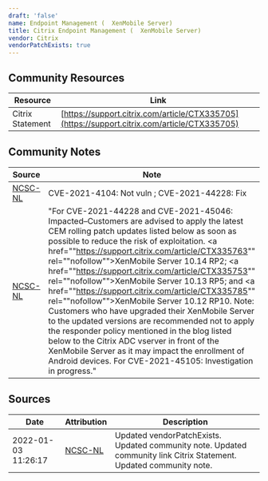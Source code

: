 ```yaml
---
draft: 'false'
name: Endpoint Management (  XenMobile Server)
title: Citrix Endpoint Management (  XenMobile Server)
vendor: Citrix
vendorPatchExists: true
---
```



## Community Resources
| Resource | Link |
| --- | --- |
| Citrix Statement | [https://support.citrix.com/article/CTX335705](https://support.citrix.com/article/CTX335705) |

## Community Notes
| Source | Note |
| --- | --- |
| [NCSC-NL](https://github.com/NCSC-NL/log4shell/blob/main/software/README.md) | CVE-2021-4104: Not vuln ; CVE-2021-44228: Fix </ul> |
| [NCSC-NL](https://github.com/NCSC-NL/log4shell/blob/main/software/README.md) | "For CVE-2021-44228 and CVE-2021-45046: Impacted–Customers are advised to apply the latest CEM rolling patch updates listed below as soon as possible to reduce the risk of exploitation. <a href=""https://support.citrix.com/article/CTX335763"" rel=""nofollow"">XenMobile Server 10.14 RP2</a>; <a href=""https://support.citrix.com/article/CTX335753"" rel=""nofollow"">XenMobile Server 10.13 RP5</a>; and <a href=""https://support.citrix.com/article/CTX335785"" rel=""nofollow"">XenMobile Server 10.12 RP10</a>. Note: Customers who have upgraded their XenMobile Server to the updated versions are recommended not to apply the responder policy mentioned in the blog listed below to the Citrix ADC vserver in front of the XenMobile Server as it may impact the enrollment of Android devices. For CVE-2021-45105: Investigation in progress." |

## Sources
| Date | Attribution | Description |
| --- | --- | --- |
| 2022-01-03 11:26:17 | [NCSC-NL](https://github.com/NCSC-NL/log4shell/blob/main/software/README.md) | Updated vendorPatchExists. Updated community note. Updated community link Citrix Statement. Updated community note.  |
